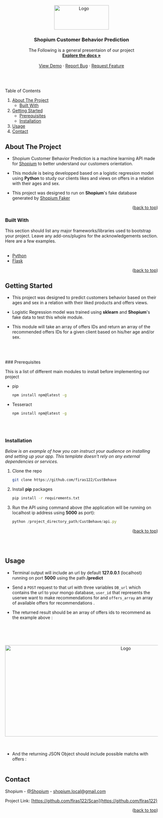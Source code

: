 <a name="readme-top"></a>
<!-- PROJECT LOGO -->
<br />
<div align="center">
  <a href="https://github.com/othneildrew/Best-README-Template">
    <img src="https://i.ibb.co/njkqjW7/17984.png" alt="Logo" width="180" height="80">
  </a>

  <h3 align="center">Shopium Customer Behavior Prediction</h3>

  <p align="center">
    The Following is a general presentaion of our project 
    <br />
    <a href="https://github.com/othneildrew/Best-README-Template"><strong>Explore the docs »</strong></a>
    <br />
    <br />
    <a href="https://github.com/othneildrew/Best-README-Template">View Demo</a>
    ·
    <a href="https://github.com/othneildrew/Best-README-Template/issues">Report Bug</a>
    ·
    <a href="https://github.com/othneildrew/Best-README-Template/issues">Request Feature</a>
  </p>
</div>

<div>
<br />
<br />
<br />
</div>

<!-- TABLE OF CONTENTS -->
  <summary>Table of Contents</summary>
  <ol>
    <li>
      <a href="#about-the-project">About The Project</a>
      <ul>
        <li><a href="#built-with">Built With</a></li>
      </ul>
    </li>
    <li>
      <a href="#getting-started">Getting Started</a>
      <ul>
        <li><a href="#prerequisites">Prerequisites</a></li>
        <li><a href="#installation">Installation</a></li>
      </ul>
    </li>
    <li><a href="#usage">Usage</a></li>
    <li><a href="#contact">Contact</a></li>
  </ol>


<a name="about-the-project"></a>
<!-- ABOUT THE PROJECT -->
## About The Project

* Shopium Customer Behavior Prediction is a machine learning API made for [Shopium][shopium-url] to better understand our customers orientation.


* This module is being developped based on a logistic regression model using **Python** to study our clients likes and views on offers in a relation with their ages and sex.


* This project was designed to run on  **Shopium**'s fake database generated by [Shopium Faker][Next-url]

<p align="right">(<a href="#readme-top">back to top</a>)</p>


<a name="built-with"></a>
### Built With

This section should list any major frameworks/libraries used to bootstrap your project. Leave any add-ons/plugins for the acknowledgements section. Here are a few examples.
<br />
<br />
* [Python][Next-url]
* [Flask][Next-url]





<p align="right">(<a href="#readme-top">back to top</a>)</p>


<a name="getting-started"></a>
<!-- GETTING STARTED -->
## Getting Started

* This project was designed to predict customers behavior based on their ages and sex in a relation with their liked products and offers views.


* Logistic Regression model was trained using **sklearn** and **Shopium**'s fake data to test this whole module.


* This module will take an array of offers IDs and return an array of the recommended offers IDs for a given client based on his/her age and/or sex.
<br />
<br /><br />
<a name="prerequisites"></a>
### Prerequisites

This is a list of different main modules to install before implementing our project

* pip
  ```sh
  npm install npm@latest -g
  ```
* Tesseract
  ```sh
  npm install npm@latest -g
  ```
<br /><br />
<a name="installation"></a>
### Installation

_Below is an example of how you can instruct your audience on installing and setting up your app. This template doesn't rely on any external dependencies or services._

1. Clone the repo
   ```sh
   git clone https://github.com/firas122/CustBehave
   ```

2. Install **pip** packages
   ```sh
   pip install -r requirements.txt
   ```

3. Run the API using command above (the application will be running on localhost ip address using **5000** as port):
   ```js
   python /project_directory_path/CustBehave/api.py
   ```
   

<p align="right">(<a href="#readme-top">back to top</a>)</p>



<!-- USAGE EXAMPLES -->
<br /><br />
<a name="usage"></a>
## Usage

* Terminal output will include an url by default **127.0.0.1** (localhost) running on port **5000** using the path **/predict**


* Send a `POST` request to that url with three variables ``DB_url`` which contains the url to your mongo database, `user_id` that represents the userwe want to make recommendations for and `offers_array` an array of available offers for recommendations .


* The returned result should be an array of offers ids to recommend as the example above :
<div align="center">
 <br /><br /><br /><br />
<img src="https://i.ibb.co/MkW49Py/Capture1.png" alt="Logo" width="780" height="300">

</div>
<br /><br />

* And the returning JSON Object should include possible matchs with offers :
<br /><br />

  
<!-- CONTACT -->
<a name="contact"></a>
## Contact

Shopium - [@Shopium](https://twitter.com/Shopium) - shopium.local@gmail.com

Project Link: [https://github.com/firas122/Scan](https://github.com/firas122)
<p align="right">(<a href="#readme-top">back to top</a>)</p>

<!-- MARKDOWN LINKS & IMAGES -->
<!-- https://www.markdownguide.org/basic-syntax/#reference-style-links -->

[linkedin-url]: https://linkedin.com/in/othneildrew
[Next-url]: https://github.com/firas122/ShopiumFake/tree/master
[React-url]: https://reactjs.org/
[Vue.js]: https://img.shields.io/badge/Vue.js-35495E?style=for-the-badge&logo=vuedotjs&logoColor=4FC08D
[Vue-url]: https://github.com/firas122/ShopiumFake/tree/master 
[shopium-url]: https://www.shopium.tn/